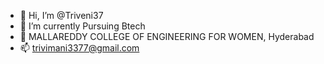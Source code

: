 - 👋 Hi, I’m @Triveni37
- 🌱 I’m currently Pursuing Btech
- 💞️ MALLAREDDY COLLEGE OF ENGINEERING FOR WOMEN, Hyderabad 
- 📫 trivimani3377@gmail.com

<!---
Triveni37/Triveni37 is a ✨ special ✨ repository because its `README.md` (this file) appears on your GitHub profile.
You can click the Preview link to take a look at your changes.
--->
